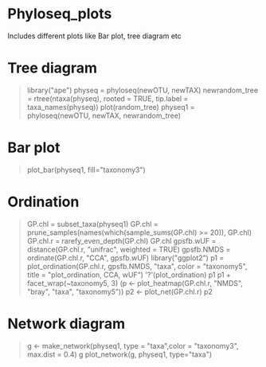 # Phyloseq_plots
Includes different plots like Bar plot, tree diagram etc
# Tree diagram
> library("ape")
> physeq = phyloseq(newOTU, newTAX)
> newrandom_tree = rtree(ntaxa(physeq), rooted = TRUE, tip.label = taxa_names(physeq))
> plot(random_tree)
> physeq1 = phyloseq(newOTU, newTAX, newrandom_tree)
# Bar plot
> plot_bar(physeq1, fill="taxonomy3")
# Ordination
> GP.chl = subset_taxa(physeq1)
> GP.chl = prune_samples(names(which(sample_sums(GP.chl) >= 20)), GP.chl)
> GP.chl.r = rarefy_even_depth(GP.chl)
> GP.chl
> gpsfb.wUF = distance(GP.chl.r, "unifrac", weighted = TRUE)
> gpsfb.NMDS = ordinate(GP.chl.r, "CCA", gpsfb.wUF)
> library("ggplot2")
> p1 = plot_ordination(GP.chl.r, gpsfb.NMDS, "taxa", color = "taxonomy5", title = "plot_ordination, CCA, wUF")
> '?'(plot_ordination)
> p1
> p1 + facet_wrap(~taxonomy5, 3)
(p <- plot_heatmap(GP.chl.r, "NMDS", "bray", "taxa", "taxonomy5"))
> p2 <- plot_net(GP.chl.r)
> p2
# Network diagram
> g <- make_network(physeq1, type = "taxa",color = "taxonomy3", max.dist = 0.4)
> g
> plot_network(g, physeq1, type="taxa")

